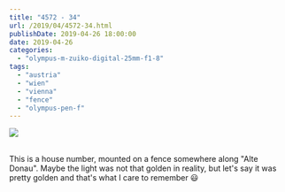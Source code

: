 ```yaml
---
title: "4572 - 34"
url: /2019/04/4572-34.html
publishDate: 2019-04-26 18:00:00
date: 2019-04-26
categories: 
  - "olympus-m-zuiko-digital-25mm-f1-8"
tags: 
  - "austria"
  - "wien"
  - "vienna"
  - "fence"
  - "olympus-pen-f"
---
```

<div class="container">
<div class="center"><a target="_blank" href="https://d25zfm9zpd7gm5.cloudfront.net/1200x1200/2018/20180211_140749_lr.jpg"><img class="webfeedsFeaturedVisual" src="https://d25zfm9zpd7gm5.cloudfront.net/0600x0600/2018/20180211_140749_lr.jpg" /></a></div>
</div>
<br />

This is a house number, mounted on a fence somewhere along "Alte
Donau". Maybe the light was not that golden in reality, but let's
say it was pretty golden and that's what I care to remember :smiley: